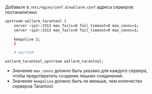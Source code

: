 Добавьте в `/etc/nginx/conf.d/wallarm.conf` адреса серверов постаналитики:

```bash
upstream wallarm_tarantool {
    server <ip1>:3313 max_fails=0 fail_timeout=0 max_conns=1;
    server <ip2>:3313 max_fails=0 fail_timeout=0 max_conns=1;
    
    keepalive 2;
    }

    # omitted

wallarm_tarantool_upstream wallarm_tarantool;
```

* Значение `max_conns` должно быть указано для каждого сервера, чтобы предотвратить создание лишних соединений.
* Значение `keepalive` должно быть не меньше, чем количество серверов Tarantool.
